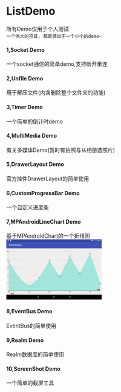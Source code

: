 # ListDemo
所有Demo仅用于个人测试</br>
`一个伟大的项目, 都是源自于一个小小的demo~`

#### 1,Socket Demo
一个socket通信的简单demo,支持断开重连

#### 2,Unfile Demo
用于解压文件(内含删除整个文件夹的功能)

#### 3,Timer Demo
一个简单的倒计时demo

#### 4,MultiMedia Demo
有关多媒体Demo(暂时有拍照与从相册选照片)

#### 5,DrawerLayout Demo
官方控件DrawerLayout的简单使用

#### 6,CustomProgressBar Demo
一个自定义进度条

#### 7,MPAndroidLineChart Demo
基于MPAndroidChart的一个折线图</br>
<img src="https://github.com/wenwenwen888/ListDemo/blob/master/preview/1.png" width="50%" height="50%">

#### 8,EventBus Demo
EventBus的简单使用

#### 9,Realm Demo
Realm数据库的简单使用

#### 10,ScreenShot Demo
一个简单的截屏工具
